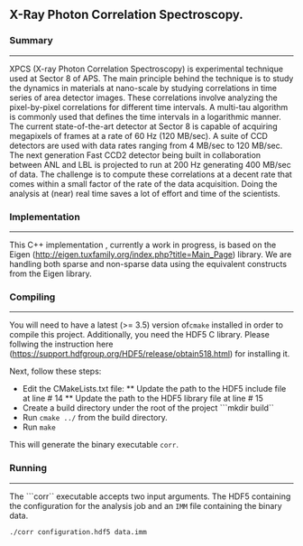 ## X-Ray Photon Correlation Spectroscopy.

### Summary
---

XPCS (X-ray Photon Correlation Spectroscopy) is experimental technique used at Sector 8 of APS. The main principle behind the technique is to study the dynamics in materials at nano-scale by studying correlations in time series of area detector images. These correlations involve analyzing the pixel-by-pixel correlations for different time intervals. A multi-tau algorithm is commonly used that defines the time intervals in a logarithmic manner. The current state-of-the-art detector at Sector 8 is capable of acquiring megapixels of frames at a rate of 60 Hz (120 MB/sec). A suite of CCD detectors are used with data rates ranging from 4 MB/sec to 120 MB/sec. The next generation Fast CCD2 detector being built in collaboration between ANL and LBL is projected to run at 200 Hz generating 400 MB/sec of data. The challenge is to compute these correlations at a decent rate that comes within a small factor of the rate of the data acquisition. Doing the analysis at (near) real time saves a lot of effort and time of the scientists.

### Implementation
---

This C++ implementation , currently a work in progress, is based on the Eigen (http://eigen.tuxfamily.org/index.php?title=Main_Page) library. We are handling both sparse and non-sparse data using the equivalent constructs from the Eigen library. 

### Compiling
---

You will need to have a latest (>= 3.5) version of```cmake``` installed in order to compile this project. Additionally, you need the HDF5 C library. Please follwing the instruction here (https://support.hdfgroup.org/HDF5/release/obtain518.html) for installing it. 

Next, follow these steps:

* Edit the CMakeLists.txt file:
** Update the path to the HDF5 include file at line # 14
** Update the path to the HDF5 library file at line # 15
* Create a build directory under the root of the project ```mkdir build``
* Run ```cmake ../``` from the build directory. 
* Run ```make```


This will generate the binary executable ```corr```. 

### Running
----

The ```corr`` executable accepts two input arguments. The HDF5 containing the configuration for the analysis job and an `IMM` file containing the binary data. 

```
./corr configuration.hdf5 data.imm
```

